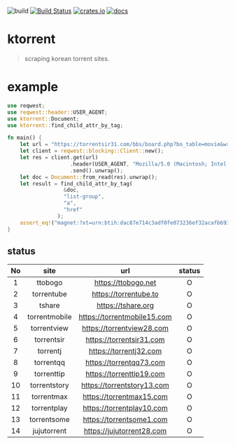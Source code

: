 ![build](https://github.com/daite/ktorrent-rs/workflows/Rust/badge.svg)
[![Build Status](https://travis-ci.com/daite/ktorrent.svg?branch=main)](https://travis-ci.com/daite/ktorrent)
[![crates.io](https://img.shields.io/crates/v/ktorrent.svg)](https://crates.io/crates/ktorrent)
[![docs](https://docs.rs/ktorrent/badge.svg)](https://docs.rs/ktorrent) 
# ktorrent
> scraping korean torrent sites.
# example
```rust
use reqwest;
use reqwest::header::USER_AGENT;
use ktorrent::Document;
use ktorrent::find_child_attr_by_tag;

fn main() {
    let url = "https://torrentsir31.com/bbs/board.php?bo_table=movie&wr_id=15846";
    let client = reqwest::blocking::Client::new();
    let res = client.get(url)
                    .header(USER_AGENT, "Mozilla/5.0 (Macintosh; Intel Mac OS X 11_2_0)")
                    .send().unwrap();
    let doc = Document::from_read(res).unwrap();
    let result = find_child_attr_by_tag(
                  &doc, 
                  "list-group", 
                  "a", 
                  "href"
                );
    assert_eq!("magnet:?xt=urn:btih:dac87e714c3adf0fe073236ef32acafb6931ae63", result[1]);
}
```
## status
| No |      site     |             url             | status |
|:--:|:-------------:|:---------------------------:|:------:|
|  1 |    ttobogo    | https://ttobogo.net         |    O   |
|  2 |   torrentube  | https://torrentube.to       |     O  |
|  3 |     tshare    | https://tshare.org          |     O  |
|  4 | torrentmobile | https://torrentmobile15.com |    O   |
|  5 | torrentview   | https://torrentview28.com  |    O   |
|  6 | torrentsir   | https://torrentsir31.com |    O   |
|  7 | torrentj   | https://torrentj32.com |    O   |
|  8 | torrentqq   | https://torrentqq73.com |    O   |
|  9 | torrenttip   | https://torrenttip19.com |    O   |
|  10 | torrentstory   | https://torrentstory13.com |    O   |
|  11 | torrentmax  | https://torrentmax15.com |    O   |
|  12 | torrentplay  | https://torrentplay10.com |    O   |
|  13 | torrentsome  | https://torrentsome1.com |    O   |
|  14 | jujutorrent  | https://jujutorrent28.com |    O   |
